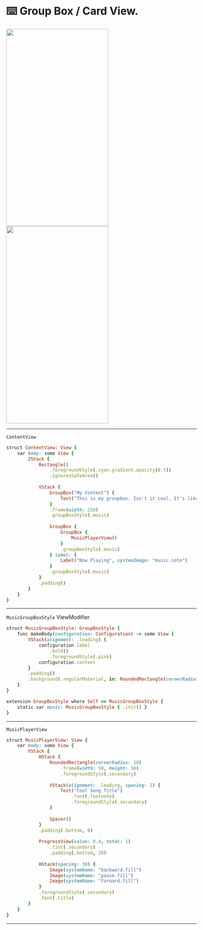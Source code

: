 ⌨️ Group Box / Card View.
=======

<img src="https://github.com/user-attachments/assets/4e859429-3238-40b0-8abc-6c7b7ae8604a" width="270" height="520">
<img src="https://github.com/user-attachments/assets/5e58bb5b-5e1a-4039-aac5-cbaa904d9f52" width="270" height="520">

-------

`ContentView`
`````ruby
struct ContentView: View {
    var body: some View {
        ZStack {
            Rectangle()
                .foregroundStyle(.cyan.gradient.opacity(0.7))
                .ignoresSafeArea()
            
            VStack {
                GroupBox("My Content") {
                    Text("This is my groupbox. Isn't it cool. It's like a card view. Awesome!")
                }
                .frame(width: 250)
                .groupBoxStyle(.music)
                
                GroupBox {
                    GroupBox {
                        MusicPlayerView()
                    }
                    .groupBoxStyle(.music)
                } label: {
                    Label("Now Playing", systemImage: "music.note")
                }
                .groupBoxStyle(.music)
            }
            .padding()
        }
    }
}
`````
-----

`MusicGroupBoxStyle` ViewModifier 
`````ruby
struct MusicGroupBoxStyle: GroupBoxStyle {
    func makeBody(configuration: Configuration) -> some View {
        VStack(alignment: .leading) {
            configuration.label
                .bold()
                .foregroundStyle(.pink)
            configuration.content
        }
        .padding()
        .background(.regularMaterial, in: RoundedRectangle(cornerRadius: 15))
    }
}

extension GroupBoxStyle where Self == MusicGroupBoxStyle {
    static var music: MusicGroupBoxStyle { .init() }
}
`````
-----

`MusicPlayerView`
`````ruby
struct MusicPlayerView: View {
    var body: some View {
        VStack {
            HStack {
                RoundedRectangle(cornerRadius: 10)
                    .frame(width: 50, height: 50)
                    .foregroundStyle(.secondary)
                
                VStack(alignment: .leading, spacing: 2) {
                    Text("Cool Song Title")
                        .font(.footnote)
                        .foregroundStyle(.secondary)
                }
                
                Spacer()
            }
            .padding(.bottom, 8)
            
            ProgressView(value: 0.4, total: 1)
                .tint(.secondary)
                .padding(.bottom, 20)
            
            HStack(spacing: 30) {
                Image(systemName: "backward.fill")
                Image(systemName: "pause.fill")
                Image(systemName: "forward.fill")
            }
            .foregroundStyle(.secondary)
            .font(.title)
        }
    }
}
`````
-----
